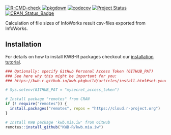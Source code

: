 [![R-CMD-check](https://github.com/KWB-R/kwb.mia.iw/workflows/R-CMD-check/badge.svg)](https://github.com/KWB-R/kwb.mia.iw/actions?query=workflow%3AR-CMD-check)
[![pkgdown](https://github.com/KWB-R/kwb.mia.iw/workflows/pkgdown/badge.svg)](https://github.com/KWB-R/kwb.mia.iw/actions?query=workflow%3Apkgdown)
[![codecov](https://codecov.io/github/KWB-R/kwb.mia.iw/branch/main/graphs/badge.svg)](https://codecov.io/github/KWB-R/kwb.mia.iw)
[![Project Status](https://img.shields.io/badge/lifecycle-experimental-orange.svg)](https://www.tidyverse.org/lifecycle/#experimental)
[![CRAN_Status_Badge](https://www.r-pkg.org/badges/version/kwb.mia.iw)]()

Calculation of file sizes of InfoWorks result csv-files
exported from InfoWorks.

## Installation

For details on how to install KWB-R packages checkout our [installation tutorial](https://kwb-r.github.io/kwb.pkgbuild/articles/install.html).

```r
### Optionally: specify GitHub Personal Access Token (GITHUB_PAT)
### See here why this might be important for you:
### https://kwb-r.github.io/kwb.pkgbuild/articles/install.html#set-your-github_pat

# Sys.setenv(GITHUB_PAT = "mysecret_access_token")

# Install package "remotes" from CRAN
if (! require("remotes")) {
  install.packages("remotes", repos = "https://cloud.r-project.org")
}

# Install KWB package 'kwb.mia.iw' from GitHub
remotes::install_github("KWB-R/kwb.mia.iw")
```
